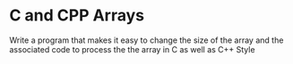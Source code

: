 # C and CPP Arrays

Write a program that makes it easy to change the size of the array and the associated code to process the the array in C as well as C++ Style

